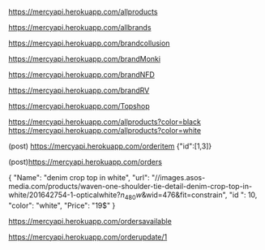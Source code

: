 
<!-- Quick Search -->
<!-- List of all Brand Products  -->
https://mercyapi.herokuapp.com/allproducts
<!-- Quick Search -->



<!-- List of all Brands  -->
https://mercyapi.herokuapp.com/allbrands



<!-- list of brand 1 -->
https://mercyapi.herokuapp.com/brandcollusion


<!-- list of brand 2 -->
https://mercyapi.herokuapp.com/brandMonki



<!-- list of brand 3 -->
https://mercyapi.herokuapp.com/brandNFD



<!-- list of brand 4 -->
https://mercyapi.herokuapp.com/brandRV



<!-- list of brand 5 -->
https://mercyapi.herokuapp.com/Topshop



<!-- list of all brands products on color -->
https://mercyapi.herokuapp.com/allproducts?color=black
https://mercyapi.herokuapp.com/allproducts?color=white



<!-- list of items on their brand id  -->
(post) https://mercyapi.herokuapp.com/orderitem
{"id":[1,3]}


<!-- placing order api  -->
(post)https://mercyapi.herokuapp.com/orders

{
            "Name": "denim crop top in white",
            "url": "//images.asos-media.com/products/waven-one-shoulder-tie-detail-denim-crop-top-in-white/201642754-1-opticalwhite?$n_480w$&wid=476&fit=constrain",
            "id ": 10,
            "color": "white",
            "Price": "19$"
}



<!-- list of orders available  -->
https://mercyapi.herokuapp.com/ordersavailable


<!-- list of orders updated  -->
https://mercyapi.herokuapp.com/orderupdate/1




